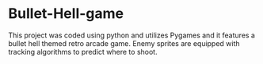 # Bullet-Hell-game
This project was coded using python and utilizes Pygames and it features a bullet hell themed retro arcade game. Enemy sprites are equipped with tracking algorithms to predict where to shoot.
